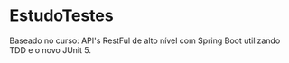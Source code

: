 # EstudoTestes
Baseado no curso: API's RestFul de alto nível com Spring Boot utilizando TDD e o novo JUnit 5.
